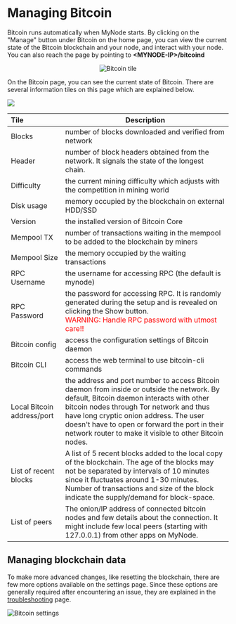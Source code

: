 # Managing Bitcoin

Bitcoin runs automatically when MyNode starts. By clicking on the "Manage" button under Bitcoin on the home page, you can view the current state of the Bitcoin blockchain and your node, and interact with your node. You can also reach the page by pointing to **\<MYNODE-IP\>/bitcoind**

<center>
  <img src="/images/bitcoin/bitcoin-status-1.png" alt="Bitcoin tile">
</center>

On the Bitcoin page, you can see the current state of Bitcoin. There are several information tiles on this page which are explained below.

![](/images/bitcoin/bitcoin-status-2.png)

| Tile | Description |
| :-- | -- |
| Blocks | number of blocks downloaded and verified from network |
| Header | number of block headers obtained from the network. It signals the state of the longest chain. |
| Difficulty | the current mining difficulty which adjusts with the competition in mining world |
| Disk usage | memory occupied by the blockchain on external HDD/SSD |
| Version | the installed version of Bitcoin Core |
| Mempool TX | number of transactions waiting in the mempool to be added to the blockchain by miners |
| Mempool Size | the memory occupied by the waiting transactions |
| RPC Username | the username for accessing RPC (the default is mynode) |
| RPC Password | the password for accessing RPC. It is randomly generated during the setup and is revealed on clicking the Show button.<br><span style="color:red">WARNING: Handle RPC password with utmost care!!</span> |
| Bitcoin config | access the configuration settings of Bitcoin daemon |
| Bitcoin CLI | access the web terminal to use bitcoin-cli commands |
| Local Bitcoin address/port | the address and port number to access Bitcoin daemon from inside or outside the network. By default, Bitcoin daemon interacts with other bitcoin nodes through Tor network and thus have long cryptic onion address. The user doesn't have to open or forward the port in their network router to make it visible to other Bitcoin nodes. |
| List of recent blocks | A list of 5 recent blocks added to the local copy of the blockchain. The age of the blocks may not be separated by intervals of 10 minutes since it fluctuates around 1-30 minutes. Number of transactions and size of the block indicate the supply/demand for block-space. |
| List of peers | The onion/IP address of connected bitcoin nodes and few details about the connection. It might include few local peers (starting with 127.0.0.1) from other apps on MyNode. |

## Managing blockchain data

To make more advanced changes, like resetting the blockchain, there are few more options available on the settings page. Since these options are generally required after encountering an issue, they are explained in the [troubleshooting](/bitcoin/troubleshoot) page.

![Bitcoin settings](/images/bitcoin/bitcoin-settings.png)
